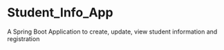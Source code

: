 # Student_Info_App
A Spring Boot Application to create, update, view student information and registration
